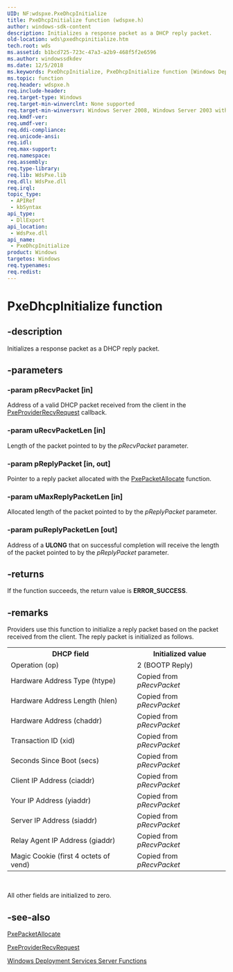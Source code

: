 ```yaml
---
UID: NF:wdspxe.PxeDhcpInitialize
title: PxeDhcpInitialize function (wdspxe.h)
author: windows-sdk-content
description: Initializes a response packet as a DHCP reply packet.
old-location: wds\pxedhcpinitialize.htm
tech.root: wds
ms.assetid: b1bcd725-723c-47a3-a2b9-468f5f2e6596
ms.author: windowssdkdev
ms.date: 12/5/2018
ms.keywords: PxeDhcpInitialize, PxeDhcpInitialize function [Windows Deployment Services], wds.pxedhcpinitialize, wdspxe/PxeDhcpInitialize
ms.topic: function
req.header: wdspxe.h
req.include-header: 
req.target-type: Windows
req.target-min-winverclnt: None supported
req.target-min-winversvr: Windows Server 2008, Windows Server 2003 with SP2 [desktop apps only]
req.kmdf-ver: 
req.umdf-ver: 
req.ddi-compliance: 
req.unicode-ansi: 
req.idl: 
req.max-support: 
req.namespace: 
req.assembly: 
req.type-library: 
req.lib: WdsPxe.lib
req.dll: WdsPxe.dll
req.irql: 
topic_type:
 - APIRef
 - kbSyntax
api_type:
 - DllExport
api_location:
 - WdsPxe.dll
api_name:
 - PxeDhcpInitialize
product: Windows
targetos: Windows
req.typenames: 
req.redist: 
---
```


# PxeDhcpInitialize function


## -description


Initializes a response packet as a DHCP reply packet.


## -parameters




### -param pRecvPacket [in]

Address of a valid DHCP packet received from the client in the 
      <a href="https://msdn.microsoft.com/704972d5-177a-490e-881f-d2b3025babda">PxeProviderRecvRequest</a> callback.


### -param uRecvPacketLen [in]

Length of the packet pointed to by the <i>pRecvPacket</i> parameter.


### -param pReplyPacket [in, out]

Pointer to a reply packet allocated with 
      the <a href="https://msdn.microsoft.com/f3a664a8-565c-4894-bea7-6664df0ecd9b">PxePacketAllocate</a> function.


### -param uMaxReplyPacketLen [in]

Allocated length of the packet pointed to by the <i>pReplyPacket</i> parameter.


### -param puReplyPacketLen [out]

Address of a <b>ULONG</b> that on successful completion will receive the length of 
      the packet pointed to by the <i>pReplyPacket</i> parameter.


## -returns



If the function succeeds, the return value is <b>ERROR_SUCCESS</b>.




## -remarks



Providers use this function to initialize a reply packet based on the packet received from the client. The 
    reply packet is initialized as follows.

<table>
<tr>
<th>DHCP field</th>
<th>Initialized value</th>
</tr>
<tr>
<td>Operation (op)</td>
<td>2 (BOOTP Reply)</td>
</tr>
<tr>
<td>Hardware Address Type (htype)</td>
<td>Copied from <i>pRecvPacket</i></td>
</tr>
<tr>
<td>Hardware Address Length (hlen)</td>
<td>Copied from <i>pRecvPacket</i></td>
</tr>
<tr>
<td>Hardware Address (chaddr)</td>
<td>Copied from <i>pRecvPacket</i></td>
</tr>
<tr>
<td>Transaction ID (xid)</td>
<td>Copied from <i>pRecvPacket</i></td>
</tr>
<tr>
<td>Seconds Since Boot (secs)</td>
<td>Copied from <i>pRecvPacket</i></td>
</tr>
<tr>
<td>Client IP Address (ciaddr)</td>
<td>Copied from <i>pRecvPacket</i></td>
</tr>
<tr>
<td>Your IP Address (yiaddr)</td>
<td>Copied from <i>pRecvPacket</i></td>
</tr>
<tr>
<td>Server IP Address (siaddr)</td>
<td>Copied from <i>pRecvPacket</i></td>
</tr>
<tr>
<td>Relay Agent IP Address (giaddr)</td>
<td>Copied from <i>pRecvPacket</i></td>
</tr>
<tr>
<td>Magic Cookie (first 4 octets of vend)</td>
<td>Copied from <i>pRecvPacket</i></td>
</tr>
</table>
 

All other fields are initialized to zero.




## -see-also




<a href="https://msdn.microsoft.com/f3a664a8-565c-4894-bea7-6664df0ecd9b">PxePacketAllocate</a>



<a href="https://msdn.microsoft.com/704972d5-177a-490e-881f-d2b3025babda">PxeProviderRecvRequest</a>



<a href="https://msdn.microsoft.com/b6089ff9-4d74-4f5d-957f-4a741c09f4b9">Windows Deployment Services Server Functions</a>
 

 

